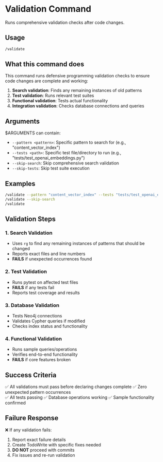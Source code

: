 # Validation Command

Runs comprehensive validation checks after code changes.

## Usage
```bash
/validate
```

## What this command does

This command runs defensive programming validation checks to ensure code changes are complete and working:

1. **Search validation**: Finds any remaining instances of old patterns
2. **Test validation**: Runs relevant test suites
3. **Functional validation**: Tests actual functionality
4. **Integration validation**: Checks database connections and queries

## Arguments
$ARGUMENTS can contain:
- `--pattern <pattern>`: Specific pattern to search for (e.g., "content_vector_index")
- `--tests <path>`: Specific test file/directory to run (e.g., "tests/test_openai_embeddings.py")
- `--skip-search`: Skip comprehensive search validation
- `--skip-tests`: Skip test suite execution

## Examples
```bash
/validate --pattern "content_vector_index" --tests "tests/test_openai_embeddings.py"
/validate --skip-search
/validate
```

## Validation Steps

### 1. Search Validation
- Uses `rg` to find any remaining instances of patterns that should be changed
- Reports exact files and line numbers
- **FAILS** if unexpected occurrences found

### 2. Test Validation  
- Runs pytest on affected test files
- **FAILS** if any tests fail
- Reports test coverage and results

### 3. Database Validation
- Tests Neo4j connections
- Validates Cypher queries if modified
- Checks index status and functionality

### 4. Functional Validation
- Runs sample queries/operations
- Verifies end-to-end functionality
- **FAILS** if core features broken

## Success Criteria
✅ All validations must pass before declaring changes complete
✅ Zero unexpected pattern occurrences  
✅ All tests passing
✅ Database operations working
✅ Sample functionality confirmed

## Failure Response
❌ If any validation fails:
1. Report exact failure details
2. Create TodoWrite with specific fixes needed
3. **DO NOT** proceed with commits
4. Fix issues and re-run validation